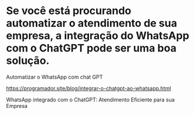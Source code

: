 # Se você está procurando automatizar o atendimento de sua empresa, a integração do WhatsApp com o ChatGPT pode ser uma boa solução.
Automatizar o WhatsApp com chat GPT

https://programador.site/blog/integrar-o-chatgpt-ao-whatsapp.html

WhatsApp integrado com o ChatGPT: Atendimento Eficiente para sua Empresa
